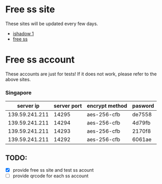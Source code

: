 # Free ss site

These sites will be updated every few days.

- [ishadow 1](https://t.netflybit.top)
- [free ss](https://pic.netflybit.top)

# Free ss account
These accounts are just for tests! If it does not work, please refer to the above sites.

### Singapore

server ip | server port | encrypt method | pasword 
----------|----------|----------|----------
139.59.241.211 | 14295 | aes-256-cfb| de7558
139.59.241.211 | 14294 | aes-256-cfb| 4d79fb
139.59.241.211 | 14293 | aes-256-cfb| 2170f8
139.59.241.211 | 14292 | aes-256-cfb| 6061ae

## TODO:
- [x] provide free ss site and test ss acount
- [ ] provide qrcode for each ss account
